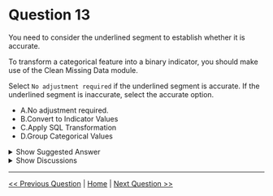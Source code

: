 # Question 13

You need to consider the underlined segment to establish whether it is accurate.

To transform a categorical feature into a binary indicator, you should make use of the Clean Missing Data module.

Select `No adjustment required` if the underlined segment is accurate. If the underlined segment is inaccurate, select the accurate option.

* A.No adjustment required.
* B.Convert to Indicator Values
* C.Apply SQL Transformation
* D.Group Categorical Values

<details>
  <summary>Show Suggested Answer</summary>

  <strong>B</strong><br>

</details>

<details>
  <summary>Show Discussions</summary>

<blockquote><p><strong>Peeking</strong> <code>(Sun 16 Jul 2023 01:40)</code> - <em>Upvotes: 6</em></p><p>This is equivalent to one-hot encoding of a categorical column</p></blockquote>
<blockquote><p><strong>Sjefen</strong> <code>(Sun 18 Sep 2022 10:41)</code> - <em>Upvotes: 5</em></p><p>Correct</p></blockquote>
<blockquote><p><strong>lianaliam</strong> <code>(Fri 06 Jun 2025 10:20)</code> - <em>Upvotes: 1</em></p><p>OHC for categirical column</p></blockquote>
<blockquote><p><strong>Lion007</strong> <code>(Sun 30 Jun 2024 21:03)</code> - <em>Upvotes: 2</em></p><p>The answer is correct. B

&quot;....the Convert to Indicator Values module in Machine Learning Studio (classic). The purpose of this module is to convert columns that contain categorical values into a series of binary indicator columns that can more easily be used as features in a machine learning model.&quot;
See https://learn.microsoft.com/en-us/previous-versions/azure/machine-learning/studio-module-reference/convert-to-indicator-values</p></blockquote>
<blockquote><p><strong>Lion007</strong> <code>(Sun 30 Jun 2024 21:04)</code> - <em>Upvotes: 1</em></p><p>Usage tips
&gt;&gt; If the column contains missing values, a separate indicator column is created for the missing category, with this name: &lt;source column&gt;- Missing

See https://learn.microsoft.com/en-us/previous-versions/azure/machine-learning/studio-module-reference/convert-to-indicator-values#usage-tips</p></blockquote>
<blockquote><p><strong>amiria7</strong> <code>(Thu 10 Aug 2023 15:00)</code> - <em>Upvotes: 1</em></p><p>The answer is correct</p></blockquote>
<blockquote><p><strong>JTWang</strong> <code>(Tue 11 Apr 2023 02:49)</code> - <em>Upvotes: 3</em></p><p>Correct</p></blockquote>
<blockquote><p><strong>synapse</strong> <code>(Mon 12 Sep 2022 09:37)</code> - <em>Upvotes: 2</em></p><p>correct</p></blockquote>

</details>

---

[<< Previous Question](question_12.md) | [Home](/index.md) | [Next Question >>](question_14.md)
